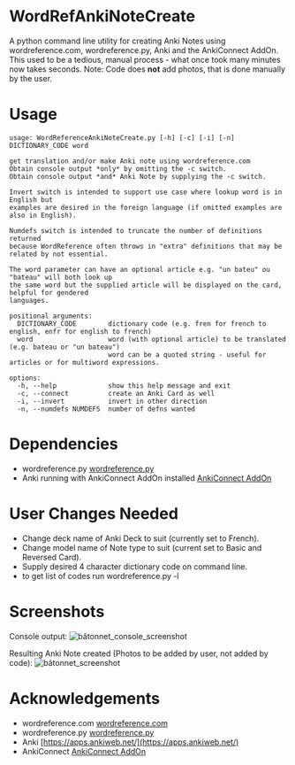 # WordRefAnkiNoteCreate
A python command line utility for creating Anki Notes using wordreference.com, wordreference.py, Anki and the AnkiConnect AddOn.
This used to be a tedious, manual process - what once took many minutes now takes seconds.
Note: Code does **not** add photos, that is done manually by the user.

# Usage
```text
usage: WordReferenceAnkiNoteCreate.py [-h] [-c] [-i] [-n] DICTIONARY_CODE word

get translation and/or make Anki note using wordreference.com
Obtain console output *only* by omitting the -c switch.
Obtain console output *and* Anki Note by supplying the -c switch.

Invert switch is intended to support use case where lookup word is in English but
examples are desired in the foreign language (if omitted examples are also in English).

Numdefs switch is intended to truncate the number of definitions returned
because WordReference often throws in "extra" definitions that may be related by not essential.

The word parameter can have an optional article e.g. "un bateu" ou "bateau" will both look up
the same word but the supplied article will be displayed on the card, helpful for gendered
languages.

positional arguments:
  DICTIONARY_CODE        dictionary code (e.g. fren for french to english, enfr for english to french)
  word                   word (with optional article) to be translated (e.g. bateau or "un bateau")
                         word can be a quoted string - useful for articles or for multiword expressions.

options:
  -h, --help             show this help message and exit
  -c, --connect          create an Anki Card as well
  -i, --invert           invert in other direction
  -n, --numdefs NUMDEFS  number of defns wanted
```

# Dependencies
* wordreference.py [wordreference.py](https://github.com/n-wissam/wordreference)
* Anki running with AnkiConnect AddOn installed [AnkiConnect AddOn](https://foosoft.net/projects/anki-connect/)

# User Changes Needed
* Change deck name of Anki Deck to suit (currently set to French).
* Change model name of Note type to suit (current set to Basic and Reversed Card).
* Supply desired 4 character dictionary code on command line.
 * to get list of codes run wordreference.py -l

# Screenshots
Console output:
![bâtonnet_console_screenshot](https://github.com/user-attachments/assets/e60d847b-5c6b-4cb1-8c80-19cb4fd6b882)

Resulting Anki Note created (Photos to be added by user, not added by code):
![bâtonnet_screenshot](https://github.com/user-attachments/assets/b43ea9be-c5ef-4c69-9834-898569f9082b)

# Acknowledgements
* wordreference.com [wordreference.com](https://www.wordreference.com)
* wordreference.py [wordreference.py](https://github.com/n-wissam/wordreference)
* Anki [https://apps.ankiweb.net/](https://apps.ankiweb.net/)
* AnkiConnect [AnkiConnect AddOn](https://foosoft.net/projects/anki-connect/)


